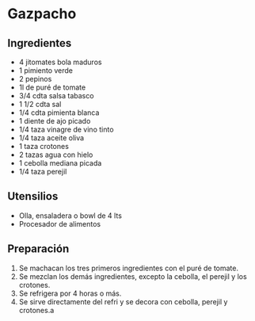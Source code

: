# Gazpacho

## Ingredientes

- 4 jitomates bola maduros
- 1 pimiento verde
- 2 pepinos
- 1l de puré de tomate
- 3/4 cdta salsa tabasco
- 1 1/2 cdta sal
- 1/4 cdta pimienta blanca
- 1 diente de ajo picado
- 1/4 taza vinagre de vino tinto
- 1/4 taza aceite oliva
- 1 taza crotones
- 2 tazas agua con hielo
- 1 cebolla mediana picada
- 1/4 taza perejil


## Utensilios

- Olla, ensaladera o bowl de 4 lts
- Procesador de alimentos


## Preparación

1. Se machacan los tres primeros ingredientes con el puré de tomate.
2. Se mezclan los demás ingredientes, excepto la cebolla, el perejil y los crotones.
3. Se refrigera por 4 horas o más.
4. Se sirve directamente del refri y se decora con cebolla, perejil y crotones.a
